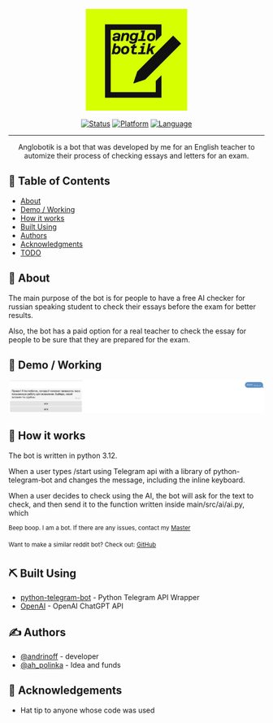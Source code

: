 <p align="center">
  <a href="" rel="noopener">
 <img width=200px height=200px src="icon.jpg" alt="Bot logo"></a>
</p>



<div align="center">

[![Status](https://img.shields.io/badge/status-active-success.svg)]()
[![Platform](https://img.shields.io/badge/platform-telegram-blue.svg)](https://t.me/anglobotik_bot)
[![Language](https://img.shields.io/badge/language-rus-black.svg)]()


</div>

---

<p align="center"> Anglobotik is a bot that was developed by me for an English teacher to automize their process of checking essays and letters for an exam.
    <br> 
</p>

## 📝 Table of Contents

- [About](#about)
- [Demo / Working](#demo)
- [How it works](#working)
- [Built Using](#built_using)
- [Authors](#authors)
- [Acknowledgments](#acknowledgement)
- [TODO](TODO.md)

## 🧐 About <a name = "about"></a>

The main purpose of the bot is for people to have a free AI checker for russian speaking student to check their essays before the exam for better results.

Also, the bot has a paid option for a real teacher to check the essay for people to be sure that they are prepared for the exam.


## 🎥 Demo / Working <a name = "demo"></a>

![Working](demo.png)

## 💭 How it works <a name = "working"></a>

The bot is written in python 3.12. 

When a user types /start using Telegram api with a library of python-telegram-bot and changes the message, including the inline keyboard.

When a user decides to check using the AI, the bot will ask for the text to check, and then send it to the function written inside main/src/ai/ai.py, which 



<sup>Beep boop. I am a bot. If there are any issues, contact my [Master](https://linktr.ee/andrinoff)</sup>

<sup>Want to make a similar reddit bot? Check out: [GitHub](https://github.com/andrinoff)</sup>



## ⛏️ Built Using <a name = "built_using"></a>

- [python-telegram-bot](https://python-telegram-bot.org) - Python Telegram API Wrapper
- [OpenAI](https://openai.com) - OpenAI ChatGPT API

## ✍️ Authors <a name = "authors"></a>

- [@andrinoff](https://github.com/andrinoff) - developer
- [@ah_polinka](https://instagram.com/pelageeyaaa) - Idea and funds


## 🎉 Acknowledgements <a name = "acknowledgement"></a>

- Hat tip to anyone whose code was used
